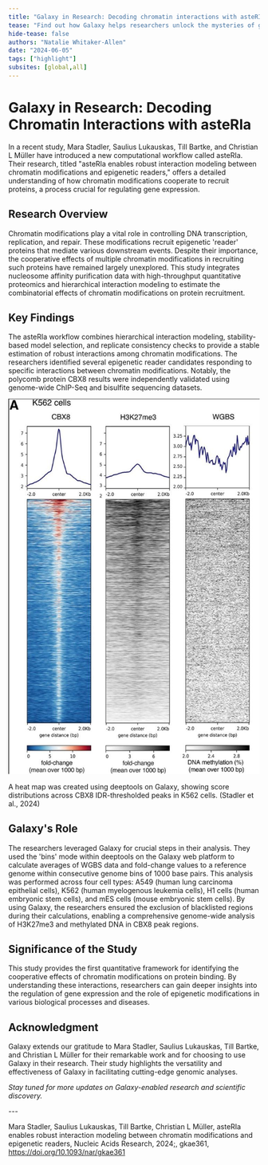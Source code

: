 ```yaml
---
title: "Galaxy in Research: Decoding chromatin interactions with asteRIa"
tease: "Find out how Galaxy helps researchers unlock the mysteries of gene expression regulation through chromatin studies."
hide-tease: false
authors: "Natalie Whitaker-Allen"
date: "2024-06-05"
tags: ["highlight"]
subsites: [global,all]
---
```


# Galaxy in Research: Decoding Chromatin Interactions with asteRIa

In a recent study, Mara Stadler, Saulius Lukauskas, Till Bartke, and Christian L Müller have introduced a new computational workflow called asteRIa. Their research, titled "asteRIa enables robust interaction modeling between chromatin modifications and epigenetic readers," offers a detailed understanding of how chromatin modifications cooperate to recruit proteins, a process crucial for regulating gene expression.

## Research Overview 

Chromatin modifications play a vital role in controlling DNA transcription, replication, and repair. These modifications recruit epigenetic 'reader' proteins that mediate various downstream events. Despite their importance, the cooperative effects of multiple chromatin modifications in recruiting such proteins have remained largely unexplored. This study integrates nucleosome affinity purification data with high-throughput quantitative proteomics and hierarchical interaction modeling to estimate the combinatorial effects of chromatin modifications on protein recruitment.

## Key Findings

The asteRIa workflow combines hierarchical interaction modeling, stability-based model selection, and replicate consistency checks to provide a stable estimation of robust interactions among chromatin modifications. The researchers identified several epigenetic reader candidates responding to specific interactions between chromatin modifications. Notably, the polycomb protein CBX8 results were independently validated using genome-wide ChIP-Seq and bisulfite sequencing datasets.

![Heatmap](GIR1.jpeg)

A heat map was created using deeptools on Galaxy, showing score distributions across CBX8 IDR-thresholded peaks in K562 cells. (Stadler et al., 2024)

## Galaxy's Role

The researchers leveraged Galaxy for crucial steps in their analysis. They used the 'bins' mode within deeptools on the Galaxy web platform to calculate averages of WGBS data and fold-change values to a reference genome within consecutive genome bins of 1000 base pairs. This analysis was performed across four cell types: A549 (human lung carcinoma epithelial cells), K562 (human myelogenous leukemia cells), H1 cells (human embryonic stem cells), and mES cells (mouse embryonic stem cells). By using Galaxy, the researchers ensured the exclusion of blacklisted regions during their calculations, enabling a comprehensive genome-wide analysis of H3K27me3 and methylated DNA in CBX8 peak regions.

## Significance of the Study

This study provides the first quantitative framework for identifying the cooperative effects of chromatin modifications on protein binding. By understanding these interactions, researchers can gain deeper insights into the regulation of gene expression and the role of epigenetic modifications in various biological processes and diseases.

## Acknowledgment

Galaxy extends our gratitude to Mara Stadler, Saulius Lukauskas, Till Bartke, and Christian L Müller for their remarkable work and for choosing to use Galaxy in their research. Their study highlights the versatility and effectiveness of Galaxy in facilitating cutting-edge genomic analyses.

*Stay tuned for more updates on Galaxy-enabled research and scientific discovery.*

---<br><be> 

Mara Stadler, Saulius Lukauskas, Till Bartke, Christian L Müller, asteRIa enables robust interaction modeling between chromatin modifications and epigenetic readers, Nucleic Acids Research, 2024;, gkae361, https://doi.org/10.1093/nar/gkae361 
